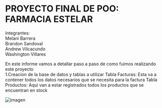 # PROYECTO FINAL DE POO: FARMACIA ESTELAR 
Integrantes: <br>
Melani Barrera <br>
Brandon Sandoval <br>
Andrew Vilcacundo <br>
Washington Villares <br>

En este informe vamos a detallar paso a paso de como fuimos realizando este proyecto <br>
1.Creacion de la base de datos y tablas a utilizar
Tabla Facturas: Esta va a contener todos los datos necesarios que se necesita para la factura
Tabla Productos: Aqui van a estar registrados todos los productos que se encuentran en stock

![imagen](https://github.com/SandovalBrandon1027/PROYECTO__FARMACIA/assets/117743657/bdd3a1da-98e3-48ee-91a2-e50edc5b31c9)
